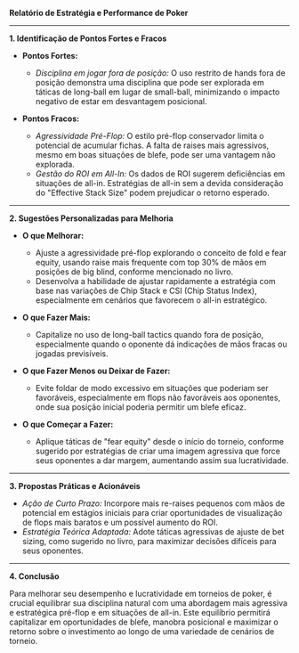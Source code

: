 **Relatório de Estratégia e Performance de Poker**

---

**1. Identificação de Pontos Fortes e Fracos**

- **Pontos Fortes:**
  - *Disciplina em jogar fora de posição:* O uso restrito de hands fora de posição demonstra uma disciplina que pode ser explorada em táticas de long-ball em lugar de small-ball, minimizando o impacto negativo de estar em desvantagem posicional.

- **Pontos Fracos:**
  - *Agressividade Pré-Flop:* O estilo pré-flop conservador limita o potencial de acumular fichas. A falta de raises mais agressivos, mesmo em boas situações de blefe, pode ser uma vantagem não explorada.
  - *Gestão do ROI em All-In:* Os dados de ROI sugerem deficiências em situações de all-in. Estratégias de all-in sem a devida consideração do "Effective Stack Size" podem prejudicar o retorno esperado.

---

**2. Sugestões Personalizadas para Melhoria**

- **O que Melhorar:**
  - Ajuste a agressividade pré-flop explorando o conceito de fold e fear equity, usando raise mais frequente com top 30% de mãos em posições de big blind, conforme mencionado no livro.
  - Desenvolva a habilidade de ajustar rapidamente a estratégia com base nas variações de Chip Stack e CSI (Chip Status Index), especialmente em cenários que favorecem o all-in estratégico.

- **O que Fazer Mais:**
  - Capitalize no uso de long-ball tactics quando fora de posição, especialmente quando o oponente dá indicações de mãos fracas ou jogadas previsíveis.

- **O que Fazer Menos ou Deixar de Fazer:**
  - Evite foldar de modo excessivo em situações que poderiam ser favoráveis, especialmente em flops não favoráveis aos oponentes, onde sua posição inicial poderia permitir um blefe eficaz.

- **O que Começar a Fazer:**
  - Aplique táticas de "fear equity" desde o início do torneio, conforme sugerido por estratégias de criar uma imagem agressiva que force seus oponentes a dar margem, aumentando assim sua lucratividade.

---

**3. Propostas Práticas e Acionáveis**

- *Ação de Curto Prazo:* Incorpore mais re-raises pequenos com mãos de potencial em estágios iniciais para criar oportunidades de visualização de flops mais baratos e um possível aumento do ROI.
- *Estratégia Teórica Adaptada:* Adote táticas agressivas de ajuste de bet sizing, como sugerido no livro, para maximizar decisões difíceis para seus oponentes.

---

**4. Conclusão**

Para melhorar seu desempenho e lucratividade em torneios de poker, é crucial equilibrar sua disciplina natural com uma abordagem mais agressiva e estratégica pré-flop e em situações de all-in. Este equilíbrio permitirá capitalizar em oportunidades de blefe, manobra posicional e maximizar o retorno sobre o investimento ao longo de uma variedade de cenários de torneio.